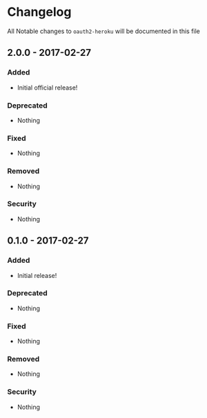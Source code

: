 # Changelog
All Notable changes to `oauth2-heroku` will be documented in this file

## 2.0.0 - 2017-02-27

### Added
- Initial official release!

### Deprecated
- Nothing

### Fixed
- Nothing

### Removed
- Nothing

### Security
- Nothing

## 0.1.0 - 2017-02-27

### Added
- Initial release!

### Deprecated
- Nothing

### Fixed
- Nothing

### Removed
- Nothing

### Security
- Nothing
